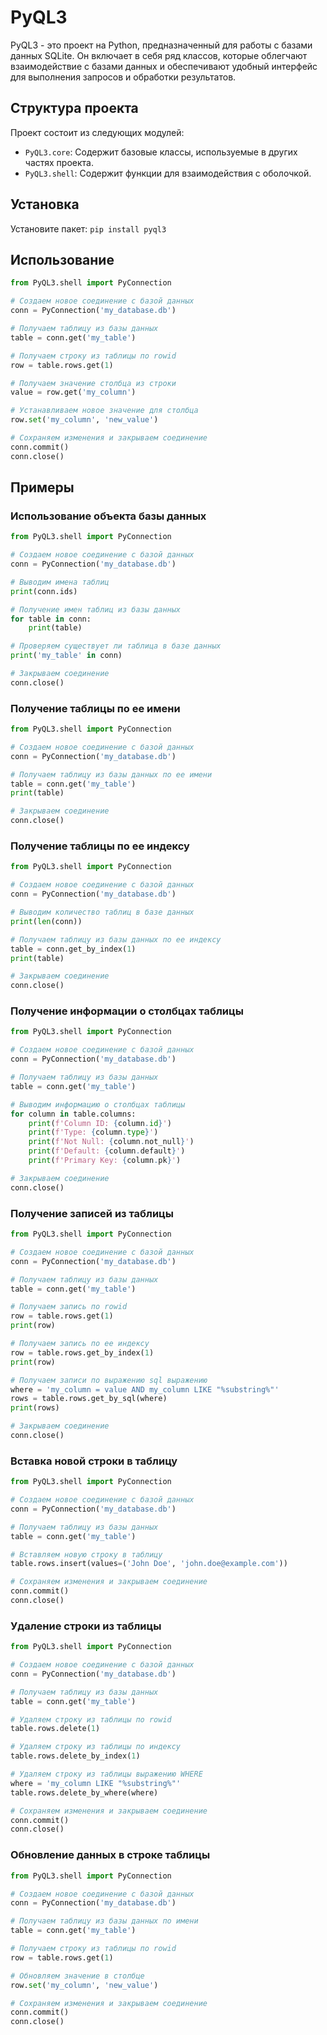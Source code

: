 # PyQL3

PyQL3 - это проект на Python, предназначенный для работы с базами данных SQLite. Он включает в себя ряд классов, которые
облегчают взаимодействие с базами данных и обеспечивают удобный интерфейс для выполнения запросов и обработки
результатов.

## Структура проекта

Проект состоит из следующих модулей:

- `PyQL3.core`: Содержит базовые классы, используемые в других частях проекта.
- `PyQL3.shell`: Содержит функции для взаимодействия с оболочкой.

## Установка

Установите пакет: `pip install pyql3`

## Использование

```python
from PyQL3.shell import PyConnection

# Создаем новое соединение с базой данных
conn = PyConnection('my_database.db')

# Получаем таблицу из базы данных
table = conn.get('my_table')

# Получаем строку из таблицы по rowid
row = table.rows.get(1)

# Получаем значение столбца из строки
value = row.get('my_column')

# Устанавливаем новое значение для столбца
row.set('my_column', 'new_value')

# Сохраняем изменения и закрываем соединение
conn.commit()
conn.close()
```

## Примеры

### Использование объекта базы данных

```python
from PyQL3.shell import PyConnection

# Создаем новое соединение с базой данных
conn = PyConnection('my_database.db')

# Выводим имена таблиц
print(conn.ids)

# Получение имен таблиц из базы данных
for table in conn:
    print(table)

# Проверяем существует ли таблица в базе данных
print('my_table' in conn)

# Закрываем соединение
conn.close()
```

### Получение таблицы по ее имени

```python
from PyQL3.shell import PyConnection

# Создаем новое соединение с базой данных
conn = PyConnection('my_database.db')

# Получаем таблицу из базы данных по ее имени
table = conn.get('my_table')
print(table)

# Закрываем соединение
conn.close()
```

### Получение таблицы по ее индексу

```python
from PyQL3.shell import PyConnection

# Создаем новое соединение с базой данных
conn = PyConnection('my_database.db')

# Выводим количество таблиц в базе данных
print(len(conn))

# Получаем таблицу из базы данных по ее индексу
table = conn.get_by_index(1)
print(table)

# Закрываем соединение
conn.close()
```

### Получение информации о столбцах таблицы

```python
from PyQL3.shell import PyConnection

# Создаем новое соединение с базой данных
conn = PyConnection('my_database.db')

# Получаем таблицу из базы данных
table = conn.get('my_table')

# Выводим информацию о столбцах таблицы
for column in table.columns:
    print(f'Column ID: {column.id}')
    print(f'Type: {column.type}')
    print(f'Not Null: {column.not_null}')
    print(f'Default: {column.default}')
    print(f'Primary Key: {column.pk}')

# Закрываем соединение
conn.close()
```

### Получение записей из таблицы

```python
from PyQL3.shell import PyConnection

# Создаем новое соединение с базой данных
conn = PyConnection('my_database.db')

# Получаем таблицу из базы данных
table = conn.get('my_table')

# Получаем запись по rowid
row = table.rows.get(1)
print(row)

# Получаем запись по ее индексу
row = table.rows.get_by_index(1)
print(row)

# Получаем записи по выражению sql выражению
where = 'my_column = value AND my_column LIKE "%substring%"'
rows = table.rows.get_by_sql(where)
print(rows)

# Закрываем соединение
conn.close()
```

### Вставка новой строки в таблицу

```python
from PyQL3.shell import PyConnection

# Создаем новое соединение с базой данных
conn = PyConnection('my_database.db')

# Получаем таблицу из базы данных
table = conn.get('my_table')

# Вставляем новую строку в таблицу
table.rows.insert(values=('John Doe', 'john.doe@example.com'))

# Сохраняем изменения и закрываем соединение
conn.commit()
conn.close()
```

### Удаление строки из таблицы

```python
from PyQL3.shell import PyConnection

# Создаем новое соединение с базой данных
conn = PyConnection('my_database.db')

# Получаем таблицу из базы данных
table = conn.get('my_table')

# Удаляем строку из таблицы по rowid
table.rows.delete(1)

# Удаляем строку из таблицы по индексу
table.rows.delete_by_index(1)

# Удаляем строку из таблицы выражению WHERE
where = 'my_column LIKE "%substring%"'
table.rows.delete_by_where(where)

# Сохраняем изменения и закрываем соединение
conn.commit()
conn.close()
```

### Обновление данных в строке таблицы

```python
from PyQL3.shell import PyConnection

# Создаем новое соединение с базой данных
conn = PyConnection('my_database.db')

# Получаем таблицу из базы данных по имени
table = conn.get('my_table')

# Получаем строку из таблицы по rowid
row = table.rows.get(1)

# Обновляем значение в столбце
row.set('my_column', 'new_value')

# Сохраняем изменения и закрываем соединение
conn.commit()
conn.close()
```
